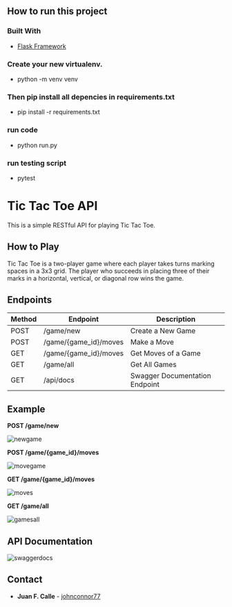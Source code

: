## How to run this project

### Built With

* [Flask Framework](https://flask.palletsprojects.com/en/3.0.x/)

### Create your new virtualenv.
- python -m venv venv 
### Then pip install all depencies in requirements.txt 
 - pip install -r requirements.txt
### run code 
 - python run.py
### run testing script
 - pytest


# Tic Tac Toe API

This is a simple RESTful API for playing Tic Tac Toe.

## How to Play

Tic Tac Toe is a two-player game where each player takes turns marking spaces in a 3x3 grid. The player who succeeds in placing three of their marks in a horizontal, vertical, or diagonal row wins the game.

## Endpoints

| Method | Endpoint              | Description                                       |
|--------|-----------------------|---------------------------------------------------|
| POST   | /game/new             | Create a New Game                                 |
| POST   | /game/{game_id}/moves | Make a Move                                       |
| GET    | /game/{game_id}/moves | Get Moves of a Game                               |
| GET    | /game/all             | Get All Games                                     |
| GET    | /api/docs             | Swagger Documentation Endpoint                    |



## Example

**POST /game/new**

![newgame](https://github.com/johnconnor77/Ethyca-Technical-Challenge/assets/51679898/4f2bc197-e58e-443f-a3ce-cd9f64eaa665)

**POST /game/{game_id}/moves**

![movegame](https://github.com/johnconnor77/Ethyca-Technical-Challenge/assets/51679898/5e349359-bbdc-442b-8f18-9850d6ab9b7d)

**GET /game/{game_id}/moves**

![moves](https://github.com/johnconnor77/Ethyca-Technical-Challenge/assets/51679898/5dce0dab-d1d1-448f-8b71-0e211a81ecb2)

**GET /game/all** 

![gamesall](https://github.com/johnconnor77/Ethyca-Technical-Challenge/assets/51679898/fcdab2ef-db7b-404f-8823-aec505f378dd)

## API Documentation

![swaggerdocs](https://github.com/johnconnor77/Ethyca-Technical-Challenge/assets/51679898/a4842792-2b6a-409a-852b-2a46a4d71565)


## Contact
* **Juan F. Calle**  - [johnconnor77](https://github.com/johnconnor77)

